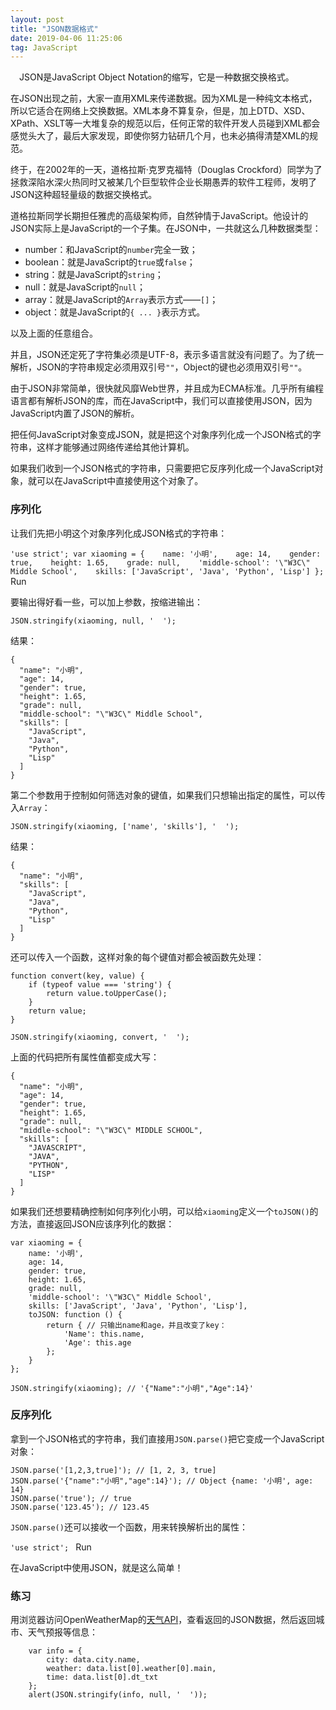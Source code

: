 ```yaml
---
layout: post
title: "JSON数据格式"
date: 2019-04-06 11:25:06 
tag: JavaScript
---
```


　JSON是JavaScript Object Notation的缩写，它是一种数据交换格式。

在JSON出现之前，大家一直用XML来传递数据。因为XML是一种纯文本格式，所以它适合在网络上交换数据。XML本身不算复杂，但是，加上DTD、XSD、XPath、XSLT等一大堆复杂的规范以后，任何正常的软件开发人员碰到XML都会感觉头大了，最后大家发现，即使你努力钻研几个月，也未必搞得清楚XML的规范。

终于，在2002年的一天，道格拉斯·克罗克福特（Douglas Crockford）同学为了拯救深陷水深火热同时又被某几个巨型软件企业长期愚弄的软件工程师，发明了JSON这种超轻量级的数据交换格式。

道格拉斯同学长期担任雅虎的高级架构师，自然钟情于JavaScript。他设计的JSON实际上是JavaScript的一个子集。在JSON中，一共就这么几种数据类型：

- number：和JavaScript的`number`完全一致；
- boolean：就是JavaScript的`true`或`false`；
- string：就是JavaScript的`string`；
- null：就是JavaScript的`null`；
- array：就是JavaScript的`Array`表示方式——`[]`；
- object：就是JavaScript的`{ ... }`表示方式。

以及上面的任意组合。

并且，JSON还定死了字符集必须是UTF-8，表示多语言就没有问题了。为了统一解析，JSON的字符串规定必须用双引号`""`，Object的键也必须用双引号`""`。

由于JSON非常简单，很快就风靡Web世界，并且成为ECMA标准。几乎所有编程语言都有解析JSON的库，而在JavaScript中，我们可以直接使用JSON，因为JavaScript内置了JSON的解析。

把任何JavaScript对象变成JSON，就是把这个对象序列化成一个JSON格式的字符串，这样才能够通过网络传递给其他计算机。

如果我们收到一个JSON格式的字符串，只需要把它反序列化成一个JavaScript对象，就可以在JavaScript中直接使用这个对象了。

### 序列化

让我们先把小明这个对象序列化成JSON格式的字符串：

`'use strict'; var xiaoming = {    name: '小明',    age: 14,    gender: true,    height: 1.65,    grade: null,    'middle-school': '\"W3C\" Middle School',    skills: ['JavaScript', 'Java', 'Python', 'Lisp'] }; ` Run

要输出得好看一些，可以加上参数，按缩进输出：

```
JSON.stringify(xiaoming, null, '  ');
```

结果：

```
{
  "name": "小明",
  "age": 14,
  "gender": true,
  "height": 1.65,
  "grade": null,
  "middle-school": "\"W3C\" Middle School",
  "skills": [
    "JavaScript",
    "Java",
    "Python",
    "Lisp"
  ]
}
```

第二个参数用于控制如何筛选对象的键值，如果我们只想输出指定的属性，可以传入`Array`：

```
JSON.stringify(xiaoming, ['name', 'skills'], '  ');
```

结果：

```
{
  "name": "小明",
  "skills": [
    "JavaScript",
    "Java",
    "Python",
    "Lisp"
  ]
}
```

还可以传入一个函数，这样对象的每个键值对都会被函数先处理：

```
function convert(key, value) {
    if (typeof value === 'string') {
        return value.toUpperCase();
    }
    return value;
}

JSON.stringify(xiaoming, convert, '  ');
```

上面的代码把所有属性值都变成大写：

```
{
  "name": "小明",
  "age": 14,
  "gender": true,
  "height": 1.65,
  "grade": null,
  "middle-school": "\"W3C\" MIDDLE SCHOOL",
  "skills": [
    "JAVASCRIPT",
    "JAVA",
    "PYTHON",
    "LISP"
  ]
}
```

如果我们还想要精确控制如何序列化小明，可以给`xiaoming`定义一个`toJSON()`的方法，直接返回JSON应该序列化的数据：

```
var xiaoming = {
    name: '小明',
    age: 14,
    gender: true,
    height: 1.65,
    grade: null,
    'middle-school': '\"W3C\" Middle School',
    skills: ['JavaScript', 'Java', 'Python', 'Lisp'],
    toJSON: function () {
        return { // 只输出name和age，并且改变了key：
            'Name': this.name,
            'Age': this.age
        };
    }
};

JSON.stringify(xiaoming); // '{"Name":"小明","Age":14}'
```

### 反序列化

拿到一个JSON格式的字符串，我们直接用`JSON.parse()`把它变成一个JavaScript对象：

```
JSON.parse('[1,2,3,true]'); // [1, 2, 3, true]
JSON.parse('{"name":"小明","age":14}'); // Object {name: '小明', age: 14}
JSON.parse('true'); // true
JSON.parse('123.45'); // 123.45
```

`JSON.parse()`还可以接收一个函数，用来转换解析出的属性：

`'use strict'; ` Run

在JavaScript中使用JSON，就是这么简单！

### 练习

用浏览器访问OpenWeatherMap的[天气API](https://api.openweathermap.org/data/2.5/forecast?q=Beijing,cn&appid=800f49846586c3ba6e7052cfc89af16c)，查看返回的JSON数据，然后返回城市、天气预报等信息：

```
    var info = {
        city: data.city.name,
        weather: data.list[0].weather[0].main,
        time: data.list[0].dt_txt
    };
    alert(JSON.stringify(info, null, '  '));

```